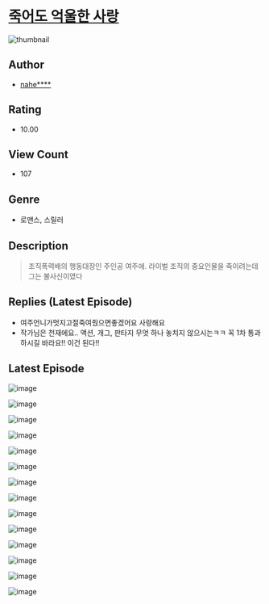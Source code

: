 # [죽어도 억울한 사랑](https://comic.naver.com/challenge/list?titleId=810796)
![thumbnail](https://image-comic.pstatic.net/user_contents_data/challenge_comic/2023/05/24/348512/upload_3703192787896919600_480x623.jpeg)

## Author
- [nahe****](https://comic.naver.com/artistTitle?id=348512)

## Rating
- 10.00

## View Count
- 107

## Genre
- 로맨스, 스릴러

## Description
> 조직폭력배의 행동대장인 주인공 여주애. 라이벌 조직의 중요인물을 죽이려는데 그는 불사신이였다

## Replies (Latest Episode)
- 여주언니가멋지고절죽여줬으면좋겠어요 사랑해요
- 작가님은 천재에요.. 액션, 개그, 판타지 무엇 하나 놓치지 않으시는ㅋㅋ 꼭 1차 통과하시길 바라요!! 이건 된다!!

## Latest Episode
![image](https://image-comic.pstatic.net/user_contents_data/challenge_comic/2023/05/24/348512/upload_3977635274593285431.jpeg)

![image](https://image-comic.pstatic.net/user_contents_data/challenge_comic/2023/05/24/348512/upload_3832904548920418613.jpeg)

![image](https://image-comic.pstatic.net/user_contents_data/challenge_comic/2023/05/24/348512/upload_3486967409697514289.jpeg)

![image](https://image-comic.pstatic.net/user_contents_data/challenge_comic/2023/05/24/348512/upload_3979319915402323507.jpeg)

![image](https://image-comic.pstatic.net/user_contents_data/challenge_comic/2023/05/24/348512/upload_7306583745567797816.jpeg)

![image](https://image-comic.pstatic.net/user_contents_data/challenge_comic/2023/05/24/348512/upload_4063429270099812708.jpeg)

![image](https://image-comic.pstatic.net/user_contents_data/challenge_comic/2023/05/24/348512/upload_7306022994590393188.jpeg)

![image](https://image-comic.pstatic.net/user_contents_data/challenge_comic/2023/05/24/348512/upload_7147602047871235430.jpeg)

![image](https://image-comic.pstatic.net/user_contents_data/challenge_comic/2023/05/24/348512/upload_3906932291849643570.jpeg)

![image](https://image-comic.pstatic.net/user_contents_data/challenge_comic/2023/05/24/348512/upload_3689399602697036644.jpeg)

![image](https://image-comic.pstatic.net/user_contents_data/challenge_comic/2023/05/24/348512/upload_7089000500471935283.jpeg)

![image](https://image-comic.pstatic.net/user_contents_data/challenge_comic/2023/05/24/348512/upload_7364007960843150132.jpeg)

![image](https://image-comic.pstatic.net/user_contents_data/challenge_comic/2023/05/24/348512/upload_4122545409643340338.jpeg)

![image](https://image-comic.pstatic.net/user_contents_data/challenge_comic/2023/05/24/348512/upload_3618750272637383481.jpeg)
